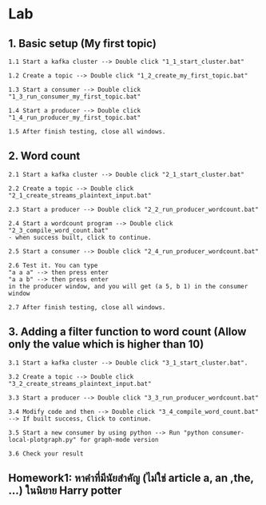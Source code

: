 # Lab

## 1. Basic setup (My first topic)
```
1.1 Start a kafka cluster --> Double click "1_1_start_cluster.bat"

1.2 Create a topic --> Double click "1_2_create_my_first_topic.bat"

1.3 Start a consumer --> Double click "1_3_run_consumer_my_first_topic.bat"

1.4 Start a producer --> Double click "1_4_run_producer_my_first_topic.bat"

1.5 After finish testing, close all windows.
```

## 2. Word count
```
2.1 Start a kafka cluster --> Double click "2_1_start_cluster.bat"

2.2 Create a topic --> Double click "2_1_create_streams_plaintext_input.bat"

2.3 Start a producer --> Double click "2_2_run_producer_wordcount.bat"

2.4 Start a wordcount program --> Double click "2_3_compile_word_count.bat"
- when success built, click to continue.

2.5 Start a consumer --> Double click "2_4_run_producer_wordcount.bat"

2.6 Test it. You can type
"a a a" --> then press enter
"a a b" --> then press enter
in the producer window, and you will get (a 5, b 1) in the consumer window

2.7 After finish testing, close all windows.

```

## 3. Adding a filter function to word count (Allow only the value which is higher than 10)
```
3.1 Start a kafka cluster --> Double click "3_1_start_cluster.bat".

3.2 Create a topic --> Double click "3_2_create_streams_plaintext_input.bat"

3.3 Start a producer --> Double click "3_3_run_producer_wordcount.bat"

3.4 Modify code and then --> Double click "3_4_compile_word_count.bat" --> If built success, Click to continue.

3.5 Start a new consumer by using python --> Run "python consumer-local-plotgraph.py" for graph-mode version

3.6 Check your result
```

## Homework1: หาคำที่มีนัยสำคัญ (ไม่ใช่ article a, an ,the, ...) ในนิยาย Harry potter
